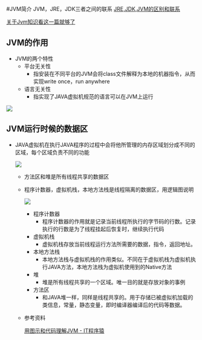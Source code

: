 #JVM简介
JVM，JRE，JDK三者之间的联系 [JRE,JDK,JVM的区别和联系](https://www.notion.so/c35e2865-0195-47bd-ad67-082979fbbcbc)

[关于Jvm知识看这一篇就够了](https://zhuanlan.zhihu.com/p/34426768)

## JVM的作用

- JVM的两个特性
    - 平台无关性
        - 指安装在不同平台的JVM会将class文件解释为本地的机器指令，从而实现write once，run anywhere
    - 语言无关性
        - 指实现了JAVA虚拟机规范的语言可以在JVM上运行

![](https://www.itcodemonkey.com/data/upload/portal/20190128/1548658655689654.jpg)

## JVM运行时候的数据区

- JAVA虚拟机在执行JAVA程序的过程中会将他所管理的内存区域划分成不同的区域，每个区域负责不同的功能

    ![](https://www.itcodemonkey.com/data/upload/portal/20190128/1548658655600510.png)

    - 方法区和堆是所有线程共享的数据区
    - 程序计数器，虚拟机栈，本地方法栈是线程隔离的数据区，用逻辑图说明

        ![](https://www.itcodemonkey.com/data/upload/portal/20190128/1548658655447771.png)

        - 程序计数器
            - 程序计数器的作用就是记录当前线程所执行的字节码的行数。记录执行的行数是为了线程挂起后恢复时，继续执行代码
        - 虚拟机栈
            - 虚拟机栈存放当前线程运行方法所需要的数据，指令，返回地址。
        - 本地方法栈
            - 本地方法栈与虚拟机栈的作用类似。不同在于虚拟机栈为虚拟机执行JAVA方法，本地方法栈为虚拟机使用到的Native方法
        - 堆
            - 堆是所有线程共享的一个区域。唯一目的就是存放对象的事例
        - 方法区
            - 和JAVA堆一样，同样是线程共享的。用于存储已被虚拟机加载的类信息，常量，静态变量，即时编译器编译后的代码等数据。
    - 参考资料

        [用图示和代码理解JVM - IT程序猿](https://www.itcodemonkey.com/article/13011.html?utm_source=wechat_session)